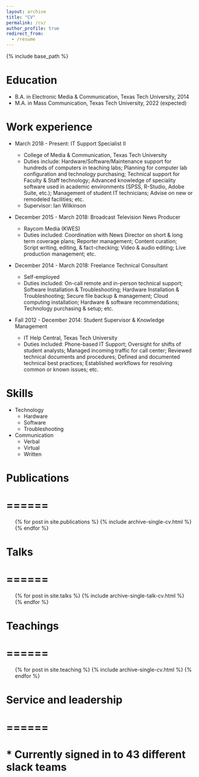 ```yaml
---
layout: archive
title: "CV"
permalink: /cv/
author_profile: true
redirect_from:
  - /resume
---
```


{% include base_path %}

Education
======
* B.A. in Electronic Media & Communication, Texas Tech University, 2014
* M.A. in Mass Communication, Texas Tech University, 2022 (expected)

Work experience
======
* March 2018 - Present: IT Support Specialist II
  * College of Media & Communication, Texas Tech University
  * Duties include: Hardware/Software/Maintenance support for hundreds of computers in teaching labs; Planning for computer lab configuration and technology purchasing; Technical support for Faculty & Staff technology; Advanced knowledge of speciality software used in academic environments (SPSS, R-Studio, Adobe Suite, etc.); Management of student IT technicians; Advise on new or remodeled facilities; etc.
  * Supervisor: Ian Wilkinson

* December 2015 - March 2018: Broadcast Television News Producer
  * Raycom Media (KWES)
  * Duties included: Coordination with News Director on short & long term coverage plans; Reporter management; Content curation; Script writing, editing, & fact-checking; Video & audio editing; Live production management; etc.

* December 2014 - March 2018: Freelance Technical Consultant
  * Self-employed
  * Duties included: On-call remote and in-person technical support; Software Installation & Troubleshooting; Hardware Installation & Troubleshooting; Secure file backup & management; Cloud computing installation; Hardware & software recommendations; Technology purchasing & setup; etc.

* Fall 2012 - December 2014: Student Supervisor & Knowledge Management
  * IT Help Central, Texas Tech University
  * Duties included: Phone-based IT Support; Oversight for shifts of student analysts;  Managed incoming traffic for call center; Reviewed technical documents and procedures; Defined and documented technical best practices; Established workflows for resolving common or known issues; etc.  

Skills
======
* Technology
  * Hardware
  * Software
  * Troubleshooting
* Communication
  * Verbal
  * Virtual
  * Written

# Publications
# ======
  <ul>{% for post in site.publications %}
    {% include archive-single-cv.html %}
  {% endfor %}</ul>

# Talks
# ======
  <ul>{% for post in site.talks %}
    {% include archive-single-talk-cv.html %}
  {% endfor %}</ul>

# Teachings
# ======
  <ul>{% for post in site.teaching %}
    {% include archive-single-cv.html %}
  {% endfor %}</ul>

# Service and leadership
# ======
# * Currently signed in to 43 different slack teams
